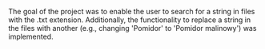 The goal of the project was to enable the user to search for a string in files with the .txt extension. Additionally, the functionality to replace a string in the files with another (e.g., changing 'Pomidor' to 'Pomidor malinowy') was implemented.

